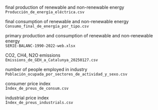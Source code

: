 final production of renewable and non-renewable energy\
`Producción_de_energía_eléctrica.csv`

final consumption of renewable and non-renewable energy\
`Consumo_final_de_energía_por_tipo.csv`

primary production and consumption of renewable and non-renewable energy\
`SERIE-BALANC-1990-2022-web.xlsx`

CO2, CH4, N2O emissions\
`Emissions_de_GEH_a_Catalunya_20250127.csv`

number of people employed in industry\
`Población_ocupada_por_sectores_de_actividad_y_sexo.csv`

consumer price index\
`Índex_de_preus_de_consum.csv`

industrial price index\
`Índex_de_preus_industrials.csv`